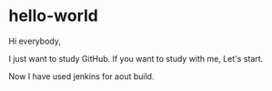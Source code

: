 # hello-world
Hi everybody,

I just want to study GitHub. If you want to study with me, Let's start.

Now I have used jenkins for aout build.
